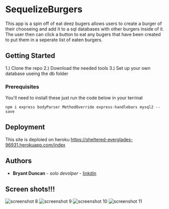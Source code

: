 # SequelizeBurgers
 This app is a spin off of eat deez bugers allows users to create a burger of their chooseing and add it to a sql databases with other burgers inside of it. The user then can click a button to eat any bugers that have been created to put them in a seperate list of eaten burgers. 

## Getting Started

1.) Clone the repo 
2.) Download the needed tools 
3.) Set up your own database useing the db folder

### Prerequisites
You'll need to install these 
just run the code below in your terrinal

```
npm i express bodyParser MethodOverride express-handlebars mysql2 --save
```

## Deployment

This site is deploied on heroku 
https://sheltered-everglades-96931.herokuapp.com/index

## Authors

* **Bryant Duncan** - *solo devolper* - [linkdin](https://www.linkedin.com/in/bryant-duncan/)


## Screen shots!!!
![screenshot 8](https://user-images.githubusercontent.com/31356925/39392481-77914af8-4a6b-11e8-9443-afacd74e9ba6.png)
![screenshot 9](https://user-images.githubusercontent.com/31356925/39392483-78b6f63a-4a6b-11e8-9886-d40cc80a3510.png)
![screenshot 10](https://user-images.githubusercontent.com/31356925/39392484-798f08ae-4a6b-11e8-9847-894209e90118.png)
![screenshot 11](https://user-images.githubusercontent.com/31356925/39392485-7a4e3ca6-4a6b-11e8-8c74-db2d2e2749d8.png)
